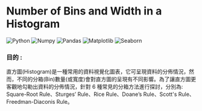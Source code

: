 # Number of Bins and Width in a Histogram

![Python](https://img.shields.io/badge/Python-3.10.12-blue.svg) ![Numpy](https://img.shields.io/badge/NumPy-1.22.4-range.svg) ![Pandas](https://img.shields.io/badge/Pandas-1.5.3-range.svg) ![Matplotlib](https://img.shields.io/badge/Matplolib-3.7.1-range.svg) ![Seaborn](https://img.shields.io/badge/Seaborn-0.12.2-range.svg)  

### 目的 :
直方圖(Histogram)是一種常用的資料視覺化圖表，它可呈現資料的分佈情況，然而，不同的分箱(Bin)數量(或寬度)會對直方圖的呈現有不同影響。為了讓直方圖更客觀地勾勒出資料的分佈情況，針對 6 種常見的分箱方法進行探討，分別為: Square-Root Rule、Sturges’ Rule、Rice Rule、Doane’s Rule、Scott's Rule、Freedman-Diaconis Rule。
